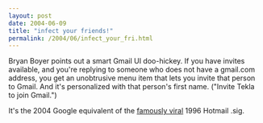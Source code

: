 ```yaml
---
layout: post
date: 2004-06-09
title: "infect your friends!"
permalink: /2004/06/infect_your_fri.html
---
```


Bryan Boyer points out a smart Gmail UI doo-hickey. If you have invites available, and you're replying to someone who does not have a gmail.com address, you get an unobtrusive menu item that lets you invite that person to Gmail. And it's personalized with that person's first name. ("Invite Tekla to join Gmail.")

It's the 2004 Google equivalent of the [famously viral](http://www.dfj.com/files/viralmarketing.html) 1996 Hotmail .sig.